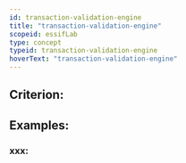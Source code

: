 ```yaml
---
id: transaction-validation-engine
title: "transaction-validation-engine"
scopeid: essifLab
type: concept
typeid: transaction-validation-engine
hoverText: "transaction-validation-engine"
---
```


## Criterion:

## Examples:

### xxx:
